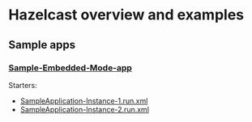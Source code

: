 # Hazelcast overview and examples

## Sample apps

### [Sample-Embedded-Mode-app](Sample-Embedded-Mode-app)

Starters:
* [SampleApplication-Instance-1.run.xml](.run%2FSampleApplication-Instance-1.run.xml)
* [SampleApplication-Instance-2.run.xml](.run%2FSampleApplication-Instance-2.run.xml)

